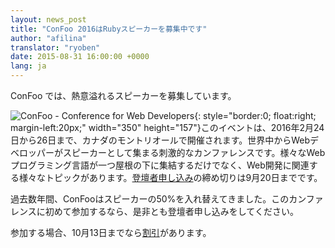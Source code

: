 ```yaml
---
layout: news_post
title: "ConFoo 2016はRubyスピーカーを募集中です"
author: "afilina"
translator: "ryoben"
date: 2015-08-31 16:00:00 +0000
lang: ja
---
```


ConFoo では、熱意溢れるスピーカーを募集しています。

![ConFoo - Conference for Web Developers](https://confoo.ca/images/content/confoo-master.jpg){: style="border:0; float:right; margin-left:20px;" width="350" height="157"}このイベントは、2016年2月24日から26日まで、カナダのモントリオールで開催されます。世界中からWebデベロッパーがスピーカーとして集まる刺激的なカンファレンスです。様々なWebプログラミング言語が一つ屋根の下に集結するだけでなく、Web開発に関連する様々なトピックがあります。[登壇者申し込み][1]の締め切りは9月20日までです。

過去数年間、ConFooはスピーカーの50%を入れ替えてきました。このカンファレンスに初めて参加するなら、是非とも登壇者申し込みをしてください。

参加する場合、10月13日までなら[割引][2]があります。

[1]: https://confoo.ca/en/call-for-papers
[2]: https://confoo.ca/en/register
